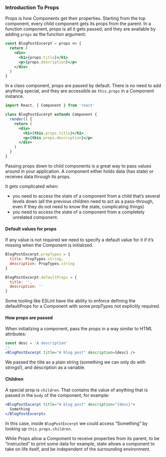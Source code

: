 ### Introduction To Props

Props is how Components get their properties. Starting from the top component, every child component gets its props from the parent. In a function component, props is all it gets passed, and they are available by adding `props` as the function argument:

```jsx
const BlogPostExcerpt = props => {
  return (
    <div>
      <h1>{props.title}</h1>
      <p>{props.description}</p>
    </div>
  )
}
```

In a class component, props are passed by default. There is no need to add anything special, and they are accessible as `this.props` in a Component instance.

```jsx
import React, { Component } from 'react'

class BlogPostExcerpt extends Component {
  render() {
    return (
      <div>
        <h1>{this.props.title}</h1>
        <p>{this.props.description}</p>
      </div>
    )
  }
}
```

Passing props down to child components is a great way to pass values around in your application. A component either holds data (has state) or receives data through its props.

It gets complicated when:
 - you need to access the state of a component from a child that’s several levels down (all the previous children need to act as a pass-through, even if they do not need to know the state, complicating things)
 - you need to access the state of a component from a completely unrelated component.

#### Default values for props

If any value is not required we need to specify a default value for it if it’s missing when the Component is initialized.

```jsx
BlogPostExcerpt.propTypes = {
  title: PropTypes.string,
  description: PropTypes.string
}

BlogPostExcerpt.defaultProps = {
  title: '',
  description: ''
}
```

Some tooling like ESLint have the ability to enforce defining the defaultProps for a Component with some propTypes not explicitly required.

#### How props are passed

When initializing a component, pass the props in a way similar to HTML attributes:

```jsx
const desc = 'A description'
//...
<BlogPostExcerpt title="A blog post" description={desc} />
```

We passed the title as a plain string (something we can only do with strings!), and description as a variable.

#### Children

A special prop is `children`. That contains the value of anything that is passed in the `body` of the component, for example:

```jsx
<BlogPostExcerpt title="A blog post" description="{desc}">
  Something
</BlogPostExcerpt>
```
In this case, inside `BlogPostExcerpt` we could access “Something” by looking up `this.props.children`.

While Props allow a Component to receive properties from its parent, to be “instructed” to print some data for example, state allows a component to take on life itself, and be independent of the surrounding environment.